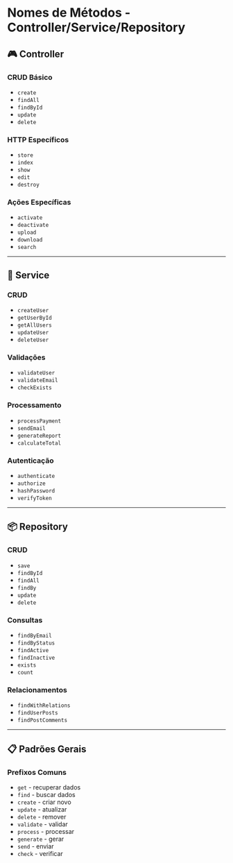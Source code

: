 # Nomes de Métodos - Controller/Service/Repository

## 🎮 **Controller**

### CRUD Básico
- `create`
- `findAll`
- `findById`
- `update`
- `delete`

### HTTP Específicos
- `store`
- `index`
- `show`
- `edit`
- `destroy`

### Ações Específicas
- `activate`
- `deactivate`
- `upload`
- `download`
- `search`

---

## 🔧 **Service**

### CRUD
- `createUser`
- `getUserById`
- `getAllUsers`
- `updateUser`
- `deleteUser`

### Validações
- `validateUser`
- `validateEmail`
- `checkExists`

### Processamento
- `processPayment`
- `sendEmail`
- `generateReport`
- `calculateTotal`

### Autenticação
- `authenticate`
- `authorize`
- `hashPassword`
- `verifyToken`

---

## 📦 **Repository**

### CRUD
- `save`
- `findById`
- `findAll`
- `findBy`
- `update`
- `delete`

### Consultas
- `findByEmail`
- `findByStatus`
- `findActive`
- `findInactive`
- `exists`
- `count`

### Relacionamentos
- `findWithRelations`
- `findUserPosts`
- `findPostComments`

---

## 📋 **Padrões Gerais**

### Prefixos Comuns
- `get` - recuperar dados
- `find` - buscar dados
- `create` - criar novo
- `update` - atualizar
- `delete` - remover
- `validate` - validar
- `process` - processar
- `generate` - gerar
- `send` - enviar
- `check` - verificar
